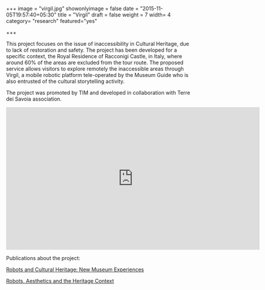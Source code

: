 +++
image = "virgil.jpg"
showonlyimage = false
date = "2015-11-05T19:57:40+05:30"
title = "Virgil"
draft = false
weight = 7
width= 4
category= "research"
featured="yes"

+++


<!--more-->

This project focuses on the issue of inaccessibility in Cultural Heritage, due to lack of restoration and safety. The project has been developed for a specific context, the Royal Residence of Racconigi Castle, in Italy, where around 60% of the areas are excluded from the tour route. The proposed service allows visitors to explore remotely the inaccessible areas through Virgil, a mobile robotic platform tele-operated by the Museum Guide who is also entrusted of the cultural storytelling activity.

The project was promoted by TIM and developed in collaboration with Terre dei Savoia association.

<iframe width="690" height="388" src="https://www.youtube.com/embed/mSSGkYQSlHM" frameborder="0" allowfullscreen></iframe>


Publications about the project:

[Robots and Cultural Heritage: New Museum Experiences](http://artes.ucp.pt/citarj/article/view/158)

[Robots, Aesthetics and the Heritage Context](http://interactions.acm.org/archive/view/september-october-2017/robots-aesthetics-and-the-heritage-context)

